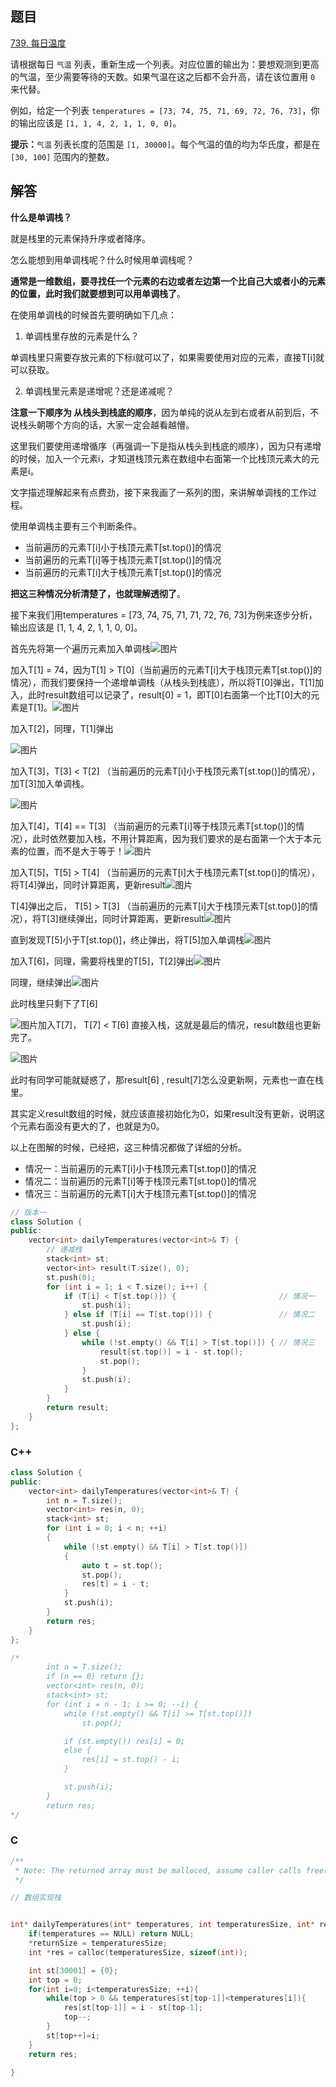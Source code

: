 ## 题目



[739. 每日温度](https://leetcode-cn.com/problems/daily-temperatures/)

请根据每日 `气温` 列表，重新生成一个列表。对应位置的输出为：要想观测到更高的气温，至少需要等待的天数。如果气温在这之后都不会升高，请在该位置用 `0` 来代替。

例如，给定一个列表 `temperatures = [73, 74, 75, 71, 69, 72, 76, 73]`，你的输出应该是 `[1, 1, 4, 2, 1, 1, 0, 0]`。

**提示：**`气温` 列表长度的范围是 `[1, 30000]`。每个气温的值的均为华氏度，都是在 `[30, 100]` 范围内的整数。





## 解答

**什么是单调栈？**

就是栈里的元素保持升序或者降序。



怎么能想到用单调栈呢？什么时候用单调栈呢？

**通常是一维数组，要寻找任一个元素的右边或者左边第一个比自己大或者小的元素的位置，此时我们就要想到可以用单调栈了**。

在使用单调栈的时候首先要明确如下几点：

1. 单调栈里存放的元素是什么？

单调栈里只需要存放元素的下标i就可以了，如果需要使用对应的元素，直接T[i]就可以获取。

2. 单调栈里元素是递增呢？还是递减呢？

**注意一下顺序为 从栈头到栈底的顺序**，因为单纯的说从左到右或者从前到后，不说栈头朝哪个方向的话，大家一定会越看越懵。

这里我们要使用递增循序（再强调一下是指从栈头到栈底的顺序），因为只有递增的时候，加入一个元素i，才知道栈顶元素在数组中右面第一个比栈顶元素大的元素是i。

文字描述理解起来有点费劲，接下来我画了一系列的图，来讲解单调栈的工作过程。

使用单调栈主要有三个判断条件。

- 当前遍历的元素T[i]小于栈顶元素T[st.top()]的情况
- 当前遍历的元素T[i]等于栈顶元素T[st.top()]的情况
- 当前遍历的元素T[i]大于栈顶元素T[st.top()]的情况

**把这三种情况分析清楚了，也就理解透彻了**。

接下来我们用temperatures = [73, 74, 75, 71, 71, 72, 76, 73]为例来逐步分析，输出应该是 [1, 1, 4, 2, 1, 1, 0, 0]。

首先先将第一个遍历元素加入单调栈![图片](pic/640.webp)

加入T[1] = 74，因为T[1] > T[0]（当前遍历的元素T[i]大于栈顶元素T[st.top()]的情况），而我们要保持一个递增单调栈（从栈头到栈底），所以将T[0]弹出，T[1]加入，此时result数组可以记录了，result[0] = 1，即T[0]右面第一个比T[0]大的元素是T[1]。![图片](pic/640-1623225315371.webp)

加入T[2]，同理，T[1]弹出

![图片](pic/640.webp)

加入T[3]，T[3] < T[2] （当前遍历的元素T[i]小于栈顶元素T[st.top()]的情况），加T[3]加入单调栈。

![图片](pic/640-1623225315375.webp)

加入T[4]，T[4] == T[3] （当前遍历的元素T[i]等于栈顶元素T[st.top()]的情况），此时依然要加入栈，不用计算距离，因为我们要求的是右面第一个大于本元素的位置，而不是大于等于！![图片](pic/640-1623225315415.webp)

加入T[5]，T[5] > T[4] （当前遍历的元素T[i]大于栈顶元素T[st.top()]的情况），将T[4]弹出，同时计算距离，更新result![图片](pic/640-1623225315373.webp)

T[4]弹出之后， T[5] > T[3] （当前遍历的元素T[i]大于栈顶元素T[st.top()]的情况），将T[3]继续弹出，同时计算距离，更新result![图片](pic/640.webp)

直到发现T[5]小于T[st.top()]，终止弹出，将T[5]加入单调栈![图片](pic/640-1623225315374.webp)

加入T[6]，同理，需要将栈里的T[5]，T[2]弹出![图片](pic/640.webp)

同理，继续弹出![图片](pic/640-1623225315369.webp)

此时栈里只剩下了T[6]

![图片](pic/640.webp)加入T[7]， T[7] < T[6] 直接入栈，这就是最后的情况，result数组也更新完了。

![图片](pic/640-1623225315372.webp)

此时有同学可能就疑惑了，那result[6] , result[7]怎么没更新啊，元素也一直在栈里。

其实定义result数组的时候，就应该直接初始化为0，如果result没有更新，说明这个元素右面没有更大的了，也就是为0。

以上在图解的时候，已经把，这三种情况都做了详细的分析。

- 情况一：当前遍历的元素T[i]小于栈顶元素T[st.top()]的情况
- 情况二：当前遍历的元素T[i]等于栈顶元素T[st.top()]的情况
- 情况三：当前遍历的元素T[i]大于栈顶元素T[st.top()]的情况

```C++
// 版本一
class Solution {
public:
    vector<int> dailyTemperatures(vector<int>& T) {
        // 递减栈
        stack<int> st;
        vector<int> result(T.size(), 0);
        st.push(0);
        for (int i = 1; i < T.size(); i++) {
            if (T[i] < T[st.top()]) {                       // 情况一
                st.push(i);
            } else if (T[i] == T[st.top()]) {               // 情况二
                st.push(i);
            } else {
                while (!st.empty() && T[i] > T[st.top()]) { // 情况三
                    result[st.top()] = i - st.top();
                    st.pop();
                }
                st.push(i);
            }
        }
        return result;
    }
};
```



### C++

```C++
class Solution {
public:
    vector<int> dailyTemperatures(vector<int>& T) {
        int n = T.size();
        vector<int> res(n, 0);
        stack<int> st;
        for (int i = 0; i < n; ++i) 
        {
            while (!st.empty() && T[i] > T[st.top()]) 
            {
                auto t = st.top(); 
                st.pop();
                res[t] = i - t;
            }
            st.push(i);
        }
        return res;
    }
};

/*
		int n = T.size();
	    if (n == 0) return {};
	    vector<int> res(n, 0);
        stack<int> st;
        for (int i = n - 1; i >= 0; --i) {
            while (!st.empty() && T[i] >= T[st.top()])
                st.pop();

            if (st.empty()) res[i] = 0;
            else {
                res[i] = st.top() - i;
            }

            st.push(i);
        }
        return res;
*/
```



### C

```C
/**
 * Note: The returned array must be malloced, assume caller calls free().
 */

// 数组实现栈


int* dailyTemperatures(int* temperatures, int temperaturesSize, int* returnSize){
    if(temperatures == NULL) return NULL;
    *returnSize = temperaturesSize;
    int *res = calloc(temperaturesSize, sizeof(int));

    int st[30001] = {0};
    int top = 0;
    for(int i=0; i<temperaturesSize; ++i){
        while(top > 0 && temperatures[st[top-1]]<temperatures[i]){
            res[st[top-1]] = i - st[top-1];
            top--;
        }
        st[top++]=i;
    }
    return res;

}
```

